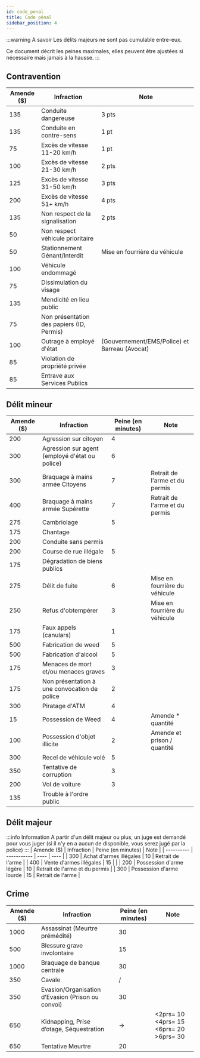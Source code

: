 ```yaml
---
id: code_penal
title: Code pénal
sidebar_position: 4
---
```


:::warning A savoir
Les délits majeurs ne sont pas cumulable entre-eux.

Ce document décrit les peines maximales, elles peuvent être ajustées si nécessaire mais jamais à la hausse.
:::

## Contravention
| Amende ($) |            Infraction             |        Note                                |
| ---------- | -----------                       | ----                                       |
| 135        | Conduite dangereuse               | 3 pts                                      |
| 135        | Conduite en contre-sens           | 1 pt                                       |
| 75         | Excès de vitesse 11-20 km/h       | 1 pt                                       |
| 100        | Excès de vitesse 21-30 km/h       | 2 pts                                      |
| 125        | Excès de vitesse 31-50 km/h       | 3 pts                                      |
| 200        | Excès de vitesse 51+ km/h         | 4 pts                                      |
| 135        | Non respect de la signalisation   | 2 pts                                      |
| 50         | Non respect véhicule prioritaire  |                                            |
| 50         | Stationnement Génant/Interdit     | Mise en fourrière du véhicule              |
| 100        | Véhicule endommagé                |                                            |
| 75         | Dissimulation du visage           |                                            |
| 135        | Mendicité en lieu public          |                                            |
| 75         | Non présentation des papiers (ID, Permis) |                                    |
| 100        | Outrage à employé d'état          | (Gouvernement/EMS/Police) et Barreau (Avocat) |
| 85         | Violation de propriété privée     |                                            |
| 85         | Entrave aux Services Publics      |                                            |

## Délit mineur
| Amende ($) |            Infraction             |       Peine (en minutes)       |        Note                                |
| ---------- | -----------                       |        ----                    | ----                                       |
| 200        | Agression sur citoyen             |                 4              |                                            |
| 300        | Agression sur agent (employé d'état ou police) |           6       |                                            |
| 300        | Braquage à mains armée Citoyens   |                 7              |       Retrait de l'arme et du permis       |
| 400        | Braquage à mains armée Supérette  |                 7              |       Retrait de l'arme et du permis       |
| 275        | Cambriolage                       |                 5              |                                            |
| 175        | Chantage                          |                                |                                            |
| 200        | Conduite sans permis              |                                |                                            |
| 200        | Course de rue illégale            |                 5              |                                            |
| 175        | Dégradation de biens publics      |                                |                                            |
| 275        | Délit de fuite                    |                 6              |      Mise en fourrière du véhicule         |
| 250        | Refus d'obtempérer                |                 3              |      Mise en fourrière du véhicule         |
| 175        | Faux appels (canulars)            |                 1              |                                            |
| 500        | Fabrication de weed               |                 5              |                                            |
| 500        | Fabrication d'alcool              |                 5              |                                            |
| 175        | Menaces de mort et/ou menaces graves |                 3           |                                            |
| 175        | Non présentation à une convocation de police |                 2   |                                            |
| 300        | Piratage d'ATM                    |                 4              |                                            |
| 15         | Possession de Weed                |                 4              |              Amende * quantité             |
| 100        | Possession d'objet illicite       |                 2              |              Amende et prison / quantité   |
| 300        | Recel de véhicule volé            |               5                |                                            |
| 350        | Tentative de corruption           |               3                |                                            |
| 200        | Vol de voiture                    |               3                |                                            |
| 135        | Trouble à l'ordre public          |                                |                                            |

## Délit majeur
:::info Information
A partir d'un délit majeur ou plus, un juge est demandé pour vous juger (si il n'y en a aucun de disponible, vous serez jugé par la police)
:::
| Amende ($) |            Infraction             |       Peine (en minutes)       |        Note                                |
| ---------- | -----------                       |        ----                    | ----                                       |
| 300        | Achat d'armes illégales           |                 10             |               Retrait de l'arme            |
| 400        | Vente d'armes illégales           |           15                   |                                            |
| 200        | Possession d'arme légère          |           10                   |       Retrait de l'arme et du permis       |
| 300        | Possession d'arme lourde          |           15                   |       Retrait de l'arme                    |

## Crime
| Amende ($) |            Infraction             |       Peine (en minutes)       |        Note                                |
| ---------- | -----------                       |        ----                    | ----                                       |
| 1000       | Assassinat (Meurtre prémédité)    |           30                   |                                            |
| 500        | Blessure grave involontaire       |           15                   |                                            |
| 1000       | Braquage de banque centrale       |           30                   |                                            |
| 350        | Cavale                            |           /                    |                                            |
| 350        | Evasion/Organisation d’Evasion (Prison ou convoi)  |           30  |                                            |
| 650        | Kidnapping, Prise d’otage, Séquestration           |           ->  |<2prs= 10  <4prs= 15   <6prs= 20  >6prs= 30 |
| 650        | Tentative Meurtre                 |           20                   |                                            |